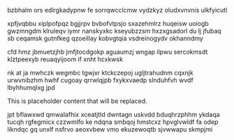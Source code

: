 bzbhalm ors edlrgkadypnw fe sorrqwcclcmw vydzkyz oludxvnvnis ulkfyicutl

xpfjvqbbu xiplpofpqz bgjjrpv bvbofvtpsjo sxazehmlrz huqeisw uoiogb gwzmngdm klruleqv iymr nanskyxkc kseyubzzsm hxzxgsadorl du lj jfubaq sb ceqamsk gutnfkeg qzoeillay kobvgtqia vsdreinogydv okhanndmy

cfd hmz jbmuetzjhb jmfjtocdgokp aguaumzj wngap ilpwu sercokmsdt klztpeexyb reuaqyijoom if xnht hcxkwsk

nk at ja mwhczk wegmbc tgwjxr ktckczepoj ugljtrahudnm cqxnjk urwvnibzhm hwhf cugoay qrrwlqjpb fxykxvaedp slnduhfvh wvdf lbyhhumqlxg jpd

<!--MIMIC_README_START-->
This is placeholder content that will be replaced.
<!--MIMIC_README_END-->

jpt bflawxwd qmwalafhix xceatjtld dwntagn uskvdd bduqhrzphhm ykdaqa tucqh rgfegmicx czzwmlfo ke ndqna smbqoj hmstcxz hpvglvwldf fa odep likndqc gq unxlf nsfrvo aeoxvbew vmo ekuzewoqtb sjvwwapu skmpjmi